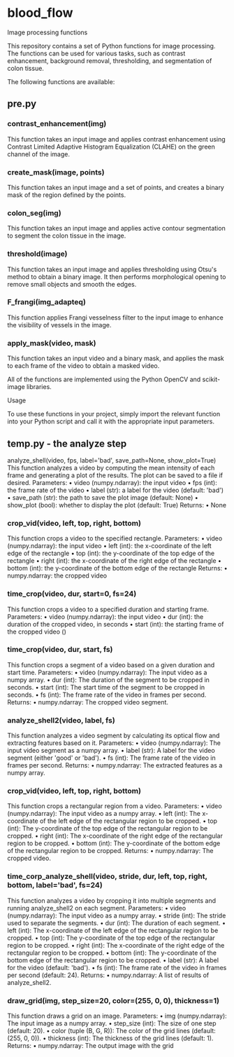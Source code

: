 # blood_flow



Image processing functions

This repository contains a set of Python functions for image processing. The functions can be used for various tasks, such as contrast enhancement, background removal, thresholding, and segmentation of colon tissue.

The following functions are available:
## pre.py
### contrast_enhancement(img)

This function takes an input image and applies contrast enhancement using Contrast Limited Adaptive Histogram Equalization (CLAHE) on the green channel of the image.

### create_mask(image, points)

This function takes an input image and a set of points, and creates a binary mask of the region defined by the points.

### colon_seg(img)

This function takes an input image and applies active contour segmentation to segment the colon tissue in the image.

### threshold(image)

This function takes an input image and applies thresholding using Otsu's method to obtain a binary image. It then performs morphological opening to remove small objects and smooth the edges.

### F_frangi(img_adapteq)

This function applies Frangi vesselness filter to the input image to enhance the visibility of vessels in the image.

### apply_mask(video, mask)

This function takes an input video and a binary mask, and applies the mask to each frame of the video to obtain a masked video.

All of the functions are implemented using the Python OpenCV and scikit-image libraries.

Usage

To use these functions in your project, simply import the relevant function into your Python script and call it with the appropriate input parameters.



## temp.py - the analyze step 


analyze_shell(video, fps, label='bad', save_path=None, show_plot=True)
This function analyzes a video by computing the mean intensity of each frame and generating a plot of the results. The plot can be saved to a file if desired.
Parameters:
•	video (numpy.ndarray): the input video
•	fps (int): the frame rate of the video
•	label (str): a label for the video (default: 'bad')
•	save_path (str): the path to save the plot image (default: None)
•	show_plot (bool): whether to display the plot (default: True)
Returns:
•	None

### crop_vid(video, left, top, right, bottom)
This function crops a video to the specified rectangle.
Parameters:
•	video (numpy.ndarray): the input video
•	left (int): the x-coordinate of the left edge of the rectangle
•	top (int): the y-coordinate of the top edge of the rectangle
•	right (int): the x-coordinate of the right edge of the rectangle
•	bottom (int): the y-coordinate of the bottom edge of the rectangle
Returns:
•	numpy.ndarray: the cropped video

### time_crop(video, dur, start=0, fs=24)
This function crops a video to a specified duration and starting frame.
Parameters:
•	video (numpy.ndarray): the input video
•	dur (int): the duration of the cropped video, in seconds
•	start (int): the starting frame of the cropped video ()

### time_crop(video, dur, start, fs)
This function crops a segment of a video based on a given duration and start time.
Parameters:
•	video (numpy.ndarray): The input video as a numpy array.
•	dur (int): The duration of the segment to be cropped in seconds.
•	start (int): The start time of the segment to be cropped in seconds.
•	fs (int): The frame rate of the video in frames per second.
Returns:
•	numpy.ndarray: The cropped video segment.
 
### analyze_shell2(video, label, fs)
This function analyzes a video segment by calculating its optical flow and extracting features based on it.
Parameters:
•	video (numpy.ndarray): The input video segment as a numpy array.
•	label (str): A label for the video segment (either 'good' or 'bad').
•	fs (int): The frame rate of the video in frames per second.
Returns:
•	numpy.ndarray: The extracted features as a numpy array.
 
### crop_vid(video, left, top, right, bottom)
This function crops a rectangular region from a video.
Parameters:
•	video (numpy.ndarray): The input video as a numpy array.
•	left (int): The x-coordinate of the left edge of the rectangular region to be cropped.
•	top (int): The y-coordinate of the top edge of the rectangular region to be cropped.
•	right (int): The x-coordinate of the right edge of the rectangular region to be cropped.
•	bottom (int): The y-coordinate of the bottom edge of the rectangular region to be cropped.
Returns:
•	numpy.ndarray: The cropped video.
 
### time_corp_analyze_shell(video, stride, dur, left, top, right, bottom, label='bad', fs=24)
This function analyzes a video by cropping it into multiple segments and running analyze_shell2 on each segment.
Parameters:
•	video (numpy.ndarray): The input video as a numpy array.
•	stride (int): The stride used to separate the segments.
•	dur (int): The duration of each segment.
•	left (int): The x-coordinate of the left edge of the rectangular region to be cropped.
•	top (int): The y-coordinate of the top edge of the rectangular region to be cropped.
•	right (int): The x-coordinate of the right edge of the rectangular region to be cropped.
•	bottom (int): The y-coordinate of the bottom edge of the rectangular region to be cropped.
•	label (str): A label for the video (default: 'bad').
•	fs (int): The frame rate of the video in frames per second (default: 24).
Returns:
•	numpy.ndarray: A list of results of analyze_shell2.
 

### draw_grid(img, step_size=20, color=(255, 0, 0), thickness=1)
This function draws a grid on an image.
Parameters:
•	img (numpy.ndarray): The input image as a numpy array.
•	step_size (int): The size of one step (default: 20).
•	color (tuple (B, G, R)): The color of the grid lines (default: (255, 0, 0)).
•	thickness (int): The thickness of the grid lines (default: 1).
Returns:
•	numpy.ndarray: The output image with the grid




